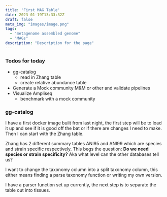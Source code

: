 ```yaml
---
title: 'First MAG Table'
date: 2023-01-19T13:33:32Z
draft: false
meta_img: "images/image.png"
tags:
  - "metagenome assembled genome"
  - "MAGs"
description: "Description for the page"
---
```


### Todos for today

- gg-catalog
  - read in Zhang table
  - create relative abundance table
- Generate a Mock community M&M or other and validate pipelines
- Visualize Ampliseq
  - benchmark with a mock community
  
### gg-catalog

I have a first docker image built from last night, the first step will be to load it up and see if it is good off the bat or if there are changes I need to make. Then I can start with the Zhang table. 

Zhang has 2 different summary tables ANI95 and ANI99 which are species and strain specific respectively. This begs the question: **Do we need species or strain specificity?** Aka what level can the other databases tell us?

I want to change the taxonomy column into a split taxonomy column, this either means finding a parse taxonomy function or writing my own version. 

I have a parser function set up currently, the next step is to separate the table out into tissues.

